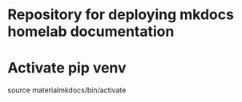 # Repository for deploying mkdocs homelab documentation

# Activate pip venv
source materialmkdocs/bin/activate 